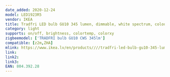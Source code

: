 ```yaml
---
date_added: 2020-12-24
model: LED1923R5
vendor: IKEA
title: Tradfri LED bulb GU10 345 lumen, dimmable, white spectrum, colour spectrum
category: light
supports: on/off, brightness, colortemp, colorxy
zigbeemodel: ['TRADFRI bulb GU10 CWS 345lm']
compatible: [z2m,ZHA]
mlink: https://www.ikea.lv/en/products////tradfri-led-bulb-gu10-345-lumen-colour-and-white-spectrum-art-80439228
link: 
link2: 
link3: 
EAN: 804.392.28
---
```

